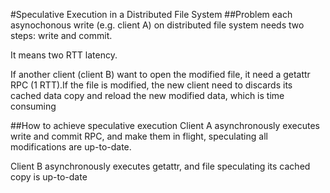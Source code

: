 #Speculative Execution in a Distributed File System
##Problem
each asynochonous write (e.g. client A) on distributed file system needs two steps: write and commit.

It means two RTT latency.

If another client (client B) want to open the modified file, it need a getattr RPC (1 RTT).If the file is modified, the new client need to discards its cached data copy and reload the new modified data, which is time consuming

##How to achieve speculative execution
Client A asynchronously executes write and commit RPC, and make them in flight, speculating all modifications are up-to-date.

Client B asynchronously executes getattr, and file speculating its cached copy is up-to-date
